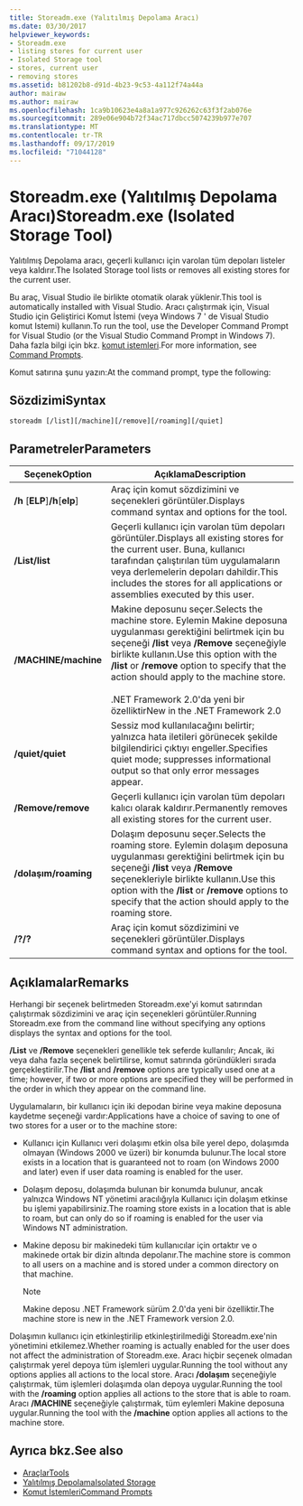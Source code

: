 ```yaml
---
title: Storeadm.exe (Yalıtılmış Depolama Aracı)
ms.date: 03/30/2017
helpviewer_keywords:
- Storeadm.exe
- listing stores for current user
- Isolated Storage tool
- stores, current user
- removing stores
ms.assetid: b81202b8-d91d-4b23-9c53-4a112f74a44a
author: mairaw
ms.author: mairaw
ms.openlocfilehash: 1ca9b10623e4a8a1a977c926262c63f3f2ab076e
ms.sourcegitcommit: 289e06e904b72f34ac717dbcc5074239b977e707
ms.translationtype: MT
ms.contentlocale: tr-TR
ms.lasthandoff: 09/17/2019
ms.locfileid: "71044128"
---
```

# <a name="storeadmexe-isolated-storage-tool"></a><span data-ttu-id="69e98-102">Storeadm.exe (Yalıtılmış Depolama Aracı)</span><span class="sxs-lookup"><span data-stu-id="69e98-102">Storeadm.exe (Isolated Storage Tool)</span></span>
<span data-ttu-id="69e98-103">Yalıtılmış Depolama aracı, geçerli kullanıcı için varolan tüm depoları listeler veya kaldırır.</span><span class="sxs-lookup"><span data-stu-id="69e98-103">The Isolated Storage tool lists or removes all existing stores for the current user.</span></span>  
  
 <span data-ttu-id="69e98-104">Bu araç, Visual Studio ile birlikte otomatik olarak yüklenir.</span><span class="sxs-lookup"><span data-stu-id="69e98-104">This tool is automatically installed with Visual Studio.</span></span> <span data-ttu-id="69e98-105">Aracı çalıştırmak için, Visual Studio için Geliştirici Komut İstemi (veya Windows 7 ' de Visual Studio komut Istemi) kullanın.</span><span class="sxs-lookup"><span data-stu-id="69e98-105">To run the tool, use the Developer Command Prompt for Visual Studio (or the Visual Studio Command Prompt in Windows 7).</span></span> <span data-ttu-id="69e98-106">Daha fazla bilgi için bkz. [komut istemleri](developer-command-prompt-for-vs.md).</span><span class="sxs-lookup"><span data-stu-id="69e98-106">For more information, see [Command Prompts](developer-command-prompt-for-vs.md).</span></span>  
  
 <span data-ttu-id="69e98-107">Komut satırına şunu yazın:</span><span class="sxs-lookup"><span data-stu-id="69e98-107">At the command prompt, type the following:</span></span>  
  
## <a name="syntax"></a><span data-ttu-id="69e98-108">Sözdizimi</span><span class="sxs-lookup"><span data-stu-id="69e98-108">Syntax</span></span>  
  
```console  
storeadm [/list][/machine][/remove][/roaming][/quiet]  
```  
  
## <a name="parameters"></a><span data-ttu-id="69e98-109">Parametreler</span><span class="sxs-lookup"><span data-stu-id="69e98-109">Parameters</span></span>  
  
|<span data-ttu-id="69e98-110">Seçenek</span><span class="sxs-lookup"><span data-stu-id="69e98-110">Option</span></span>|<span data-ttu-id="69e98-111">Açıklama</span><span class="sxs-lookup"><span data-stu-id="69e98-111">Description</span></span>|  
|------------|-----------------|  
|<span data-ttu-id="69e98-112">**/h** [**ELP**]</span><span class="sxs-lookup"><span data-stu-id="69e98-112">**/h**[**elp**]</span></span>|<span data-ttu-id="69e98-113">Araç için komut sözdizimini ve seçenekleri görüntüler.</span><span class="sxs-lookup"><span data-stu-id="69e98-113">Displays command syntax and options for the tool.</span></span>|  
|<span data-ttu-id="69e98-114">**/List**</span><span class="sxs-lookup"><span data-stu-id="69e98-114">**/list**</span></span>|<span data-ttu-id="69e98-115">Geçerli kullanıcı için varolan tüm depoları görüntüler.</span><span class="sxs-lookup"><span data-stu-id="69e98-115">Displays all existing stores for the current user.</span></span> <span data-ttu-id="69e98-116">Buna, kullanıcı tarafından çalıştırılan tüm uygulamaların veya derlemelerin depoları dahildir.</span><span class="sxs-lookup"><span data-stu-id="69e98-116">This includes the stores for all applications or assemblies executed by this user.</span></span>|  
|<span data-ttu-id="69e98-117">**/MACHINE**</span><span class="sxs-lookup"><span data-stu-id="69e98-117">**/machine**</span></span>|<span data-ttu-id="69e98-118">Makine deposunu seçer.</span><span class="sxs-lookup"><span data-stu-id="69e98-118">Selects the machine store.</span></span> <span data-ttu-id="69e98-119">Eylemin Makine deposuna uygulanması gerektiğini belirtmek için bu seçeneği **/list** veya **/Remove** seçeneğiyle birlikte kullanın.</span><span class="sxs-lookup"><span data-stu-id="69e98-119">Use this option with the **/list** or **/remove** option to specify that the action should apply to the machine store.</span></span><br /><br /> <span data-ttu-id="69e98-120">.NET Framework 2.0'da yeni bir özelliktir</span><span class="sxs-lookup"><span data-stu-id="69e98-120">New in the .NET Framework 2.0</span></span>|  
|<span data-ttu-id="69e98-121">**/quiet**</span><span class="sxs-lookup"><span data-stu-id="69e98-121">**/quiet**</span></span>|<span data-ttu-id="69e98-122">Sessiz mod kullanılacağını belirtir; yalnızca hata iletileri görünecek şekilde bilgilendirici çıktıyı engeller.</span><span class="sxs-lookup"><span data-stu-id="69e98-122">Specifies quiet mode; suppresses informational output so that only error messages appear.</span></span>|  
|<span data-ttu-id="69e98-123">**/Remove**</span><span class="sxs-lookup"><span data-stu-id="69e98-123">**/remove**</span></span>|<span data-ttu-id="69e98-124">Geçerli kullanıcı için varolan tüm depoları kalıcı olarak kaldırır.</span><span class="sxs-lookup"><span data-stu-id="69e98-124">Permanently removes all existing stores for the current user.</span></span>|  
|<span data-ttu-id="69e98-125">**/dolaşım**</span><span class="sxs-lookup"><span data-stu-id="69e98-125">**/roaming**</span></span>|<span data-ttu-id="69e98-126">Dolaşım deposunu seçer.</span><span class="sxs-lookup"><span data-stu-id="69e98-126">Selects the roaming store.</span></span> <span data-ttu-id="69e98-127">Eylemin dolaşım deposuna uygulanması gerektiğini belirtmek için bu seçeneği **/list** veya **/Remove** seçenekleriyle birlikte kullanın.</span><span class="sxs-lookup"><span data-stu-id="69e98-127">Use this option with the **/list** or **/remove** options to specify that the action should apply to the roaming store.</span></span>|  
|<span data-ttu-id="69e98-128">**/?**</span><span class="sxs-lookup"><span data-stu-id="69e98-128">**/?**</span></span>|<span data-ttu-id="69e98-129">Araç için komut sözdizimini ve seçenekleri görüntüler.</span><span class="sxs-lookup"><span data-stu-id="69e98-129">Displays command syntax and options for the tool.</span></span>|  
  
## <a name="remarks"></a><span data-ttu-id="69e98-130">Açıklamalar</span><span class="sxs-lookup"><span data-stu-id="69e98-130">Remarks</span></span>  
 <span data-ttu-id="69e98-131">Herhangi bir seçenek belirtmeden Storeadm.exe'yi komut satırından çalıştırmak sözdizimini ve araç için seçenekleri görüntüler.</span><span class="sxs-lookup"><span data-stu-id="69e98-131">Running Storeadm.exe from the command line without specifying any options displays the syntax and options for the tool.</span></span>  
  
 <span data-ttu-id="69e98-132">**/List** ve **/Remove** seçenekleri genellikle tek seferde kullanılır; Ancak, iki veya daha fazla seçenek belirtilirse, komut satırında göründükleri sırada gerçekleştirilir.</span><span class="sxs-lookup"><span data-stu-id="69e98-132">The **/list** and **/remove** options are typically used one at a time; however, if two or more options are specified they will be performed in the order in which they appear on the command line.</span></span>  
  
 <span data-ttu-id="69e98-133">Uygulamaların, bir kullanıcı için iki depodan birine veya makine deposuna kaydetme seçeneği vardır:</span><span class="sxs-lookup"><span data-stu-id="69e98-133">Applications have a choice of saving to one of two stores for a user or to the machine store:</span></span>  
  
- <span data-ttu-id="69e98-134">Kullanıcı için Kullanıcı veri dolaşımı etkin olsa bile yerel depo, dolaşımda olmayan (Windows 2000 ve üzeri) bir konumda bulunur.</span><span class="sxs-lookup"><span data-stu-id="69e98-134">The local store exists in a location that is guaranteed not to roam (on Windows 2000 and later) even if user data roaming is enabled for the user.</span></span>  
  
- <span data-ttu-id="69e98-135">Dolaşım deposu, dolaşımda bulunan bir konumda bulunur, ancak yalnızca Windows NT yönetimi aracılığıyla Kullanıcı için dolaşım etkinse bu işlemi yapabilirsiniz.</span><span class="sxs-lookup"><span data-stu-id="69e98-135">The roaming store exists in a location that is able to roam, but can only do so if roaming is enabled for the user via Windows NT administration.</span></span>  
  
- <span data-ttu-id="69e98-136">Makine deposu bir makinedeki tüm kullanıcılar için ortaktır ve o makinede ortak bir dizin altında depolanır.</span><span class="sxs-lookup"><span data-stu-id="69e98-136">The machine store is common to all users on a machine and is stored under a common directory on that machine.</span></span>  
  
    > [!NOTE]
    > <span data-ttu-id="69e98-137">Makine deposu .NET Framework sürüm 2.0'da yeni bir özelliktir.</span><span class="sxs-lookup"><span data-stu-id="69e98-137">The machine store is new in the .NET Framework version 2.0.</span></span>  
  
 <span data-ttu-id="69e98-138">Dolaşımın kullanıcı için etkinleştirilip etkinleştirilmediği Storeadm.exe'nin yönetimini etkilemez.</span><span class="sxs-lookup"><span data-stu-id="69e98-138">Whether roaming is actually enabled for the user does not affect the administration of Storeadm.exe.</span></span> <span data-ttu-id="69e98-139">Aracı hiçbir seçenek olmadan çalıştırmak yerel depoya tüm işlemleri uygular.</span><span class="sxs-lookup"><span data-stu-id="69e98-139">Running the tool without any options applies all actions to the local store.</span></span> <span data-ttu-id="69e98-140">Aracı **/dolaşım** seçeneğiyle çalıştırmak, tüm işlemleri dolaşımda olan depoya uygular.</span><span class="sxs-lookup"><span data-stu-id="69e98-140">Running the tool with the **/roaming** option applies all actions to the store that is able to roam.</span></span> <span data-ttu-id="69e98-141">Aracı **/MACHINE** seçeneğiyle çalıştırmak, tüm eylemleri Makine deposuna uygular.</span><span class="sxs-lookup"><span data-stu-id="69e98-141">Running the tool with the **/machine** option applies all actions to the machine store.</span></span>  
  
## <a name="see-also"></a><span data-ttu-id="69e98-142">Ayrıca bkz.</span><span class="sxs-lookup"><span data-stu-id="69e98-142">See also</span></span>

- [<span data-ttu-id="69e98-143">Araçlar</span><span class="sxs-lookup"><span data-stu-id="69e98-143">Tools</span></span>](index.md)
- [<span data-ttu-id="69e98-144">Yalıtılmış Depolama</span><span class="sxs-lookup"><span data-stu-id="69e98-144">Isolated Storage</span></span>](../../standard/io/isolated-storage.md)
- [<span data-ttu-id="69e98-145">Komut İstemleri</span><span class="sxs-lookup"><span data-stu-id="69e98-145">Command Prompts</span></span>](developer-command-prompt-for-vs.md)
